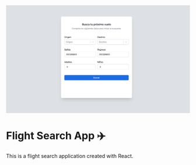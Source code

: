 ![desing desktop-preview](https://github.com/CarolinaGuzman89/fligth-search-app/blob/main/src/design/desktop-preview.png)

# Flight Search App ✈️

This is a flight search application created with React. 
